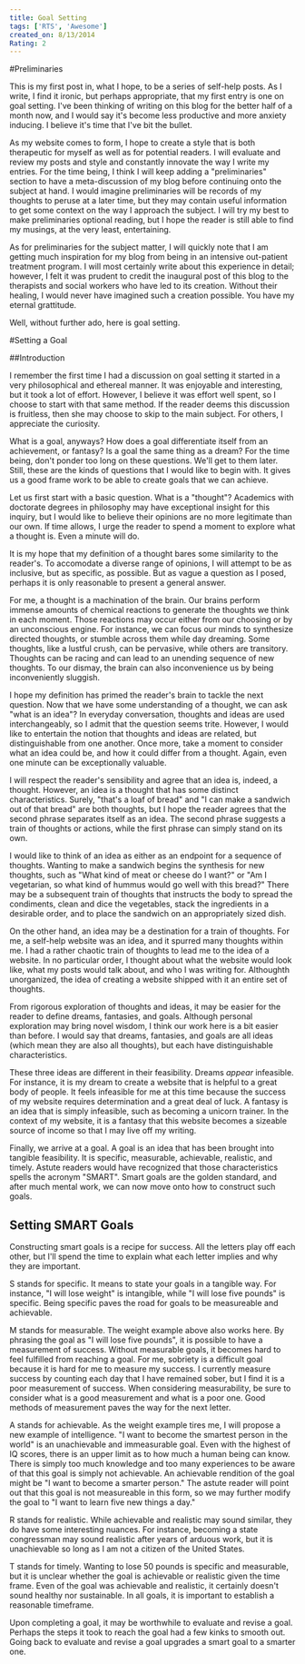 ```yaml
---
title: Goal Setting
tags: ['RTS', 'Awesome']
created_on: 8/13/2014
Rating: 2
---
```


#Preliminaries

This is my first post in, what I hope, to be a series of self-help posts. As I write, I find it ironic, but perhaps appropriate, that my first entry is one on goal setting. I've been thinking of writing on this blog for the better half of a month now, and I would say it's become less productive and more anxiety inducing. I believe it's time that I've bit the bullet.

As my website comes to form, I hope to create a style that is both therapeutic for myself as well as for potential readers. I will evaluate and review my posts and style and constantly innovate the way I write my entries. For the time being, I think I will keep adding a "preliminaries" section to have a meta-discussion of my blog before continuing onto the subject at hand. I would imagine preliminaries will be records of my thoughts to peruse at a later time, but they may contain useful information to get some context on the way I approach the subject. I will try my best to make preliminaries optional reading, but I hope the reader is still able to find my musings, at the very least, entertaining.

As for preliminaries for the subject matter, I will quickly note that I am getting much inspiration for my blog from being in an intensive out-patient treatment program. I will most certainly write about this experience in detail; however, I felt it was prudent to credit the inaugural post of this blog to the therapists and social workers who have led to its creation. Without their healing, I would never have imagined such a creation possible. You have my eternal grattitude.

Well, without further ado, here is goal setting.

#Setting a Goal

##Introduction

I remember the first time I had a discussion on goal setting it started in a very philosophical and ethereal manner. It was enjoyable and interesting, but it took a lot of effort. However, I believe it was effort well spent, so I choose to start with that same method. If the reader deems this discussion is fruitless, then she may choose to skip to the main subject. For others, I appreciate the curiosity.

What is a goal, anyways? How does a goal differentiate itself from an achievement, or fantasy? Is a goal the same thing as a dream? For the time being, don't ponder too long on these questions. We'll get to them later. Still, these are the kinds of questions that I would like to begin with. It gives us a good frame work to be able to create goals that we can achieve.

Let us first start with a basic question. What is a "thought"? Academics with doctorate degrees in philosophy may have exceptional insight for this inquiry, but I would like to believe their opinions are no more legitimate than our own. If time allows, I urge the reader to spend a moment to explore what a thought is. Even a minute will do.

It is my hope that my definition of a thought bares some similarity to the reader's. To accomodate a diverse range of opinions, I will attempt to be as inclusive, but as specific, as possible. But as vague a question as I posed, perhaps it is only reasonable to present a general answer.

For me, a thought is a machination of the brain. Our brains perform immense amounts of chemical reactions to generate the thoughts we think in each moment. Those reactions may occur either from our choosing or by an unconscious engine. For instance, we can focus our minds to synthesize directed thoughts, or stumble across them while day dreaming. Some thoughts, like a lustful crush, can be pervasive, while others are transitory. Thoughts can be racing and can lead to an unending sequence of new thoughts. To our dismay, the brain can also inconvenience us by being inconveniently sluggish.

I hope my definition has primed the reader's brain to tackle the next question. Now that we have some understanding of a thought, we can ask "what is an idea"? In everyday conversation, thoughts and ideas are used interchangeably, so I admit that the question seems trite. However, I would like to entertain the notion that thoughts and ideas are related, but distinguishable from one another. Once more, take a moment to consider what an idea could be, and how it could differ from a thought. Again, even one minute can be exceptionally valuable.

I will respect the reader's sensibility and agree that an idea is, indeed, a thought. However, an idea is a thought that has some distinct characteristics. Surely, "that's a loaf of bread" and "I can make a sandwich out of that bread" are both thoughts, but I hope the reader agrees that the second phrase separates itself as an idea. The second phrase suggests a train of thoughts or actions, while the first phrase can simply stand on its own.

I would like to think of an idea as either as an endpoint for a sequence of thoughts. Wanting to make a sandwich begins the synthesis for new thoughts, such as "What kind of meat or cheese do I want?" or "Am I vegetarian, so what kind of hummus would go well with this bread?" There may be a subsequent train of thoughts that instructs the body to spread the condiments, clean and dice the vegetables, stack the ingredients in a desirable order, and to place the sandwich on an appropriately sized dish.

On the other hand, an idea may be a destination for a train of thoughts. For me, a self-help website was an idea, and it spurred many thoughts within me. I had a rather chaotic train of thoughts to lead me to the idea of a website. In no particular order, I thought about what the website would look like, what my posts would talk about, and who I was writing for. Althoughth unorganized, the idea of creating a website shipped with it an entire set of thoughts.

From rigorous exploration of thoughts and ideas, it may be easier for the reader to define dreams, fantasies, and goals. Although personal exploration may bring novel wisdom, I think our work here is a bit easier than before. I would say that dreams, fantasies, and goals are all ideas (which mean they are also all thoughts), but each have distinguishable characteristics.

These three ideas are different in their feasibility. Dreams _appear_ infeasible. For instance, it is my dream to create a website that is helpful to a great body of people. It feels infeasible for me at this time because the success of my website requires determination and a great deal of luck. A fantasy is an idea that is simply infeasible, such as becoming a unicorn trainer. In the context of my website, it is a fantasy that this website becomes a sizeable source of income so that I may live off my writing.

Finally, we arrive at a goal. A goal is an idea that has been brought into tangible feasibility. It is specific, measurable, achievable, realistic, and timely. Astute readers would have recognized that those characteristics spells the acronym "SMART". Smart goals are the golden standard, and after much mental work, we can now move onto how to construct such goals.

## Setting SMART Goals

Constructing smart goals is a recipe for success. All the letters play off each other, but I'll spend the time to explain what each letter implies and why they are important.

S stands for specific. It means to state your goals in a tangible way. For instance, "I will lose weight" is intangible, while "I will lose five pounds" is specific. Being specific paves the road for goals to be measureable and achievable.

M stands for measurable. The weight example above also works here. By phrasing the goal as "I will lose five pounds", it is possible to have a measurement of success. Without measurable goals, it becomes hard to feel fulfilled from reaching a goal. For me, sobriety is a difficult goal because it is hard for me to measure my success. I currently measure success by counting each day that I have remained sober, but I find it is a poor measurement of success. When considering measurability, be sure to consider what is a good measurement and what is a poor one. Good methods of measurement paves the way for the next letter.

A stands for achievable. As the weight example tires me, I will propose a new example of intelligence. "I want to become the smartest person in the world" is an unachievable and immeasurable goal. Even with the highest of IQ scores, there is an upper limit as to how much a human being can know. There is simply too much knowledge and too many experiences to be aware of that this goal is simply not achievable. An achievable rendition of the goal might be "I want to become a smarter person." The astute reader will point out that this goal is not measureable in this form, so we may further modify the goal to "I want to learn five new things a day."

R stands for realistic. While achievable and realistic may sound similar, they do have some interesting nuances. For instance, becoming a state congressman may sound realistic after years of arduous work, but it is unachievable so long as I am not a citizen of the United States.

T stands for timely. Wanting to lose 50 pounds is specific and measurable, but it is unclear whether the goal is achievable or realistic given the time frame. Even of the goal was achievable and realistic, it certainly doesn't sound healthy nor sustainable. In all goals, it is important to establish a reasonable timeframe.

Upon completing a goal, it may be worthwhile to evaluate and revise a goal. Perhaps the steps it took to reach the goal had a few kinks to smooth out. Going back to evaluate and revise a goal upgrades a smart goal to a smarter one.















